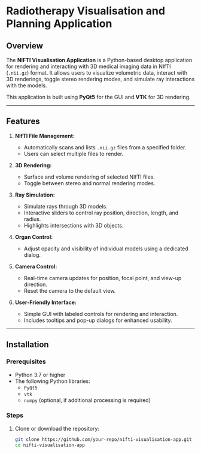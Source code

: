 # **Radiotherapy Visualisation and Planning Application**

## **Overview**
The **NIFTI Visualisation Application** is a Python-based desktop application for rendering and interacting with 3D medical imaging data in NIfTI (`.nii.gz`) format. It allows users to visualize volumetric data, interact with 3D renderings, toggle stereo rendering modes, and simulate ray interactions with the models.

This application is built using **PyQt5** for the GUI and **VTK** for 3D rendering.

---

## **Features**

1. **NIfTI File Management:**
   - Automatically scans and lists `.nii.gz` files from a specified folder.
   - Users can select multiple files to render.

2. **3D Rendering:**
   - Surface and volume rendering of selected NIfTI files.
   - Toggle between stereo and normal rendering modes.

3. **Ray Simulation:**
   - Simulate rays through 3D models.
   - Interactive sliders to control ray position, direction, length, and radius.
   - Highlights intersections with 3D objects.

4. **Organ Control:**
   - Adjust opacity and visibility of individual models using a dedicated dialog.

5. **Camera Control:**
   - Real-time camera updates for position, focal point, and view-up direction.
   - Reset the camera to the default view.

6. **User-Friendly Interface:**
   - Simple GUI with labeled controls for rendering and interaction.
   - Includes tooltips and pop-up dialogs for enhanced usability.

---

## **Installation**

### **Prerequisites**
- Python 3.7 or higher
- The following Python libraries:
  - `PyQt5`
  - `vtk`
  - `numpy` (optional, if additional processing is required)

### **Steps**
1. Clone or download the repository:
   ```bash
   git clone https://github.com/your-repo/nifti-visualisation-app.git
   cd nifti-visualisation-app
